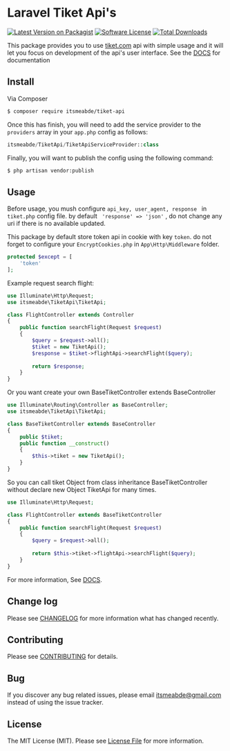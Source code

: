 # Laravel Tiket Api's

[![Latest Version on Packagist][ico-version]][link-packagist]
[![Software License][ico-license]](LICENSE.md)
[![Total Downloads][ico-downloads]][link-downloads]

This package provides you to use [tiket.com][link-tiket] api with simple usage and it will let you focus on development of the api's user interface.
See the [DOCS][link-docs] for documentation

## Install

Via Composer

``` bash
$ composer require itsmeabde/tiket-api
```

Once this has finish, you will need to add the service provider to the ```providers``` array in your ```app.php``` config as follows:
``` php
itsmeabde/TiketApi/TiketApiServiceProvider::class
```

Finally, you will want to publish the config using the following command:
``` bash
$ php artisan vendor:publish
```
## Usage

Before usage, you mush configure ```api_key, user_agent, response ``` in ```tiket.php``` config file. by default ``` 'response' => 'json'``` , do not change any uri if there is no available updated.

This package by default store token api in cookie with key ```token```. do not forget to configure your ```EncryptCookies.php``` in ```App\Http\Middleware``` folder.

``` php
protected $except = [
    'token'
];
```

Example request search flight:
``` php
use Illuminate\Http\Request;
use itsmeabde\TiketApi\TiketApi;

class FlightController extends Controller
{
    public function searchFlight(Request $request)
    {
        $query = $request->all();
        $tiket = new TiketApi();
        $response = $tiket->flightApi->searchFlight($query);
        
        return $response;
    }
}
```

Or you want create your own BaseTiketController extends BaseController
``` php
use Illuminate\Routing\Controller as BaseController;
use itsmeabde\TiketApi\TiketApi;

class BaseTiketController extends BaseController
{
    public $tiket;
    public function __construct()
    {
        $this->tiket = new TiketApi();
    }
}
```

So you can call tiket Object from class inheritance BaseTiketController without declare new Object TiketApi for many times.
``` php
use Illuminate\Http\Request;

class FlightController extends BaseTiketController
{
    public function searchFlight(Request $request)
    {
        $query = $request->all();
        
        return $this->tiket->flightApi->searchFlight($query);
    }
}
```

For more information, See [DOCS][link-docs].
## Change log

Please see [CHANGELOG](CHANGELOG.md) for more information what has changed recently.

## Contributing

Please see [CONTRIBUTING](CONTRIBUTING.md) for details.

## Bug

If you discover any bug related issues, please email <itsmeabde@gmail.com> instead of using the issue tracker.

## License

The MIT License (MIT). Please see [License File](LICENSE.md) for more information.

[ico-version]: https://img.shields.io/packagist/v/itsmeabde/tiketapi.svg?style=flat-square
[ico-license]: https://img.shields.io/badge/license-MIT-brightgreen.svg?style=flat-square
[ico-downloads]: https://img.shields.io/packagist/dt/itsmeabde/tiketapi.svg?style=flat-square

[link-packagist]: https://packagist.org/packages/itsmeabde/TiketApi
[link-downloads]: https://packagist.org/packages/itsmeabde/TiketApi
[link-author]: https://github.com/itsmeabde
[link-tiket]: https://www/.tiket.com
[link-docs]: http://docs.tiket.com